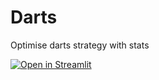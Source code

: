 # Darts
 Optimise darts strategy with stats

[![Open in Streamlit](https://static.streamlit.io/badges/streamlit_badge_black_white.svg)](https://https://share.streamlit.io/mjc239/dartsstrats/main)